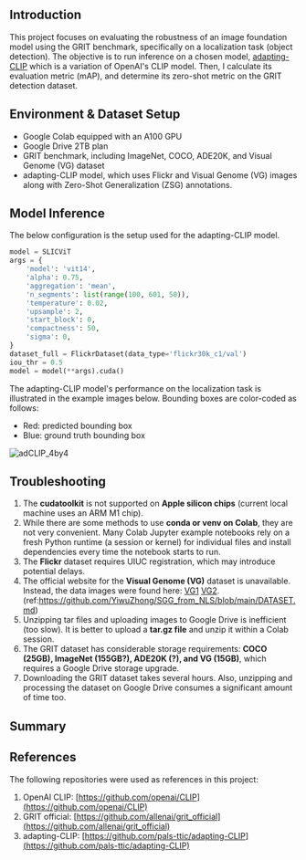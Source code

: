 ## Introduction

This project focuses on evaluating the robustness of an image foundation model using the GRIT benchmark, specifically on a localization task (object detection).
The objective is to run inference on a chosen model, [adapting-CLIP](https://github.com/pals-ttic/adapting-CLIP) which is a variation of OpenAI's CLIP model.
Then, I calculate its evaluation metric (mAP), and determine its zero-shot metric on the GRIT detection dataset.

## Environment & Dataset Setup

* Google Colab equipped with an A100 GPU
* Google Drive 2TB plan
* GRIT benchmark, including ImageNet, COCO, ADE20K, and Visual Genome (VG) dataset
* adapting-CLIP model, which uses Flickr and Visual Genome (VG) images along with Zero-Shot Generalization (ZSG) annotations.

## Model Inference
The below configuration is the setup used for the adapting-CLIP model.
```python
model = SLICViT
args = {
    'model': 'vit14',
    'alpha': 0.75,
    'aggregation': 'mean',
    'n_segments': list(range(100, 601, 50)),
    'temperature': 0.02,
    'upsample': 2,
    'start_block': 0,
    'compactness': 50,
    'sigma': 0,
}
dataset_full = FlickrDataset(data_type='flickr30k_c1/val')
iou_thr = 0.5
model = model(**args).cuda()
```

The adapting-CLIP model's performance on the localization task is illustrated in the example images below. Bounding boxes are color-coded as follows:
* Red: predicted bounding box
* Blue: ground truth bounding box

![adCLIP_4by4](https://user-images.githubusercontent.com/84216960/232256051-528543a1-4035-4754-a209-c2273e0ba586.png)


## Troubleshooting

1. The **cudatoolkit** is not supported on **Apple silicon chips** (current local machine uses an ARM M1 chip).
2. While there are some methods to use **conda or venv on Colab**, they are not very convenient. Many Colab Jupyter example notebooks rely on a fresh Python runtime (a session or kernel) for individual files and install dependencies every time the notebook starts to run.
3. The **Flickr** dataset requires UIUC registration, which may introduce potential delays.
4. The official website for the **Visual Genome (VG)** dataset is unavailable. Instead, the data images were found here: [VG1](https://cs.stanford.edu/people/rak248/VG_100K_2/images.zip) [VG2](https://cs.stanford.edu/people/rak248/VG_100K_2/images2.zip).
(ref:https://github.com/YiwuZhong/SGG_from_NLS/blob/main/DATASET.md)
5. Unzipping tar files and uploading images to Google Drive is inefficient (too slow). It is better to upload a **tar.gz file** and unzip it within a Colab session.
6. The GRIT dataset has considerable storage requirements: **COCO (25GB), ImageNet (155GB?), ADE20K (?), and VG (15GB)**, which requires a Google Drive storage upgrade.
7. Downloading the GRIT dataset takes several hours. Also, unzipping and processing the dataset on Google Drive consumes a significant amount of time too.

## Summary


## References

The following repositories were used as references in this project:

1. OpenAI CLIP: [https://github.com/openai/CLIP](https://github.com/openai/CLIP)
2. GRIT official: [https://github.com/allenai/grit_official](https://github.com/allenai/grit_official)
3. adapting-CLIP: [https://github.com/pals-ttic/adapting-CLIP](https://github.com/pals-ttic/adapting-CLIP)
